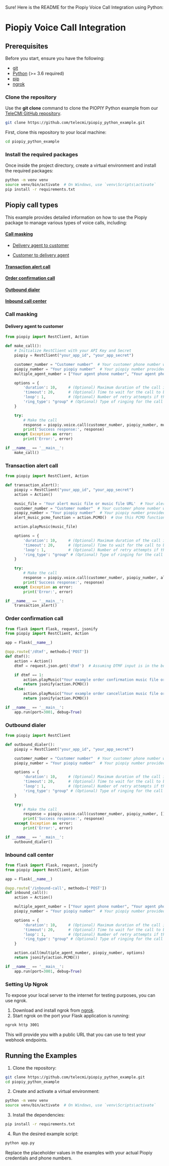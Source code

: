 Sure! Here is the README for the Piopiy Voice Call Integration using Python:

# Piopiy Voice Call Integration

## Prerequisites

Before you start, ensure you have the following:

- <a href="https://git-scm.com/" target="_blank">git</a>
- <a href="https://www.python.org/" target="_blank">Python</a> (>= 3.6 required)
- <a href="https://pypi.org/project/pip/" target="_blank">pip</a>
- <a href="https://ngrok.com/" target="_blank">ngrok</a>

### Clone the repository

Use the **git clone** command to clone the PIOPIY Python example from our <a href="https://github.com/telecmi/piopiy_python_example" target="_blank">TeleCMI GitHub repository</a>.

```bash
git clone https://github.com/telecmi/piopiy_python_example.git
```

First, clone this repository to your local machine:

```sh
cd piopiy_python_example
```

### Install the required packages

Once inside the project directory, create a virtual environment and install the required packages:

```sh
python -m venv venv
source venv/bin/activate  # On Windows, use `venv\Scripts\activate`
pip install -r requirements.txt
```

## Piopiy call types

This example provides detailed information on how to use the Piopiy package to manage various types of voice calls, including:


#### [Call masking](/call_masking)

- [Delivery agent to customer](/call_masking/delivery_agent_to_customer.md)

- [Customer to delivery agent](/call_masking/customer_to_delivery_agent.md)

#### [Transaction alert call](/transaction_alert_call/README.md)

#### [Order confirmation call](/order_confirmation_call/README.md)

#### [Outbound dialer](/outbound_dialer/README.md)

#### [Inbound call center](/inbound_call_center/README.md)

### Call masking

#### Delivery agent to customer

```python
from piopiy import RestClient, Action

def make_call():
    # Initialize RestClient with your API Key and Secret
    piopiy = RestClient("your_app_id", "your_app_secret")

    customer_number = "Customer number"  # Your customer phone number with country code
    piopiy_number = "Your piopiy number"  # Your piopiy number provided by the Piopiy TeleCMI platform
    multiple_agent_number = ["Your agent phone number", "Your agent phone number"]  # Multiple agent's phone numbers with country code

    options = {
        'duration': 10,     # (Optional) Maximum duration of the call in seconds
        'timeout': 20,      # (Optional) Time to wait for the call to be answered
        'loop': 1,          # (Optional) Number of retry attempts if the call is not answered
        'ring_type': "group" # (Optional) Type of ringing for the call
    }

    try:
        # Make the call
        response = piopiy.voice.call(customer_number, piopiy_number, multiple_agent_number, options)
        print('Success response:', response)
    except Exception as error:
        print('Error:', error)

if __name__ == '__main__':
    make_call()
```

### Transaction alert call

```python
from piopiy import RestClient, Action

def transaction_alert():
    piopiy = RestClient("your_app_id", "your_app_secret")
    action = Action()

    music_file = 'Your alert music file or music file URL'  # Your alert music file or music file URL
    customer_number = "Customer number"  # Your customer phone number with country code
    piopiy_number = "Your piopiy number"  # Your piopiy number provided by the Piopiy TeleCMI platform
    alert_music_pcmo_function = action.PCMO()  # Use this PCMO function to play your alert music

    action.playMusic(music_file)

    options = {
        'duration': 10,     # (Optional) Maximum duration of the call in seconds
        'timeout': 20,      # (Optional) Time to wait for the call to be answered
        'loop': 1,          # (Optional) Number of retry attempts if the call is not answered
        'ring_type': "group" # (Optional) Type of ringing for the call
    }

    try:
        # Make the call
        response = piopiy.voice.call(customer_number, piopiy_number, alert_music_pcmo_function, options)
        print('Success response:', response)
    except Exception as error:
        print('Error:', error)

if __name__ == '__main__':
    transaction_alert()
```

### Order confirmation call

```python
from flask import Flask, request, jsonify
from piopiy import RestClient, Action

app = Flask(__name__)

@app.route('/dtmf', methods=['POST'])
def dtmf():
    action = Action()
    dtmf = request.json.get('dtmf')  # Assuming DTMF input is in the body of the request

    if dtmf == 1:
        action.playMusic("Your example order confirmation music file or music file URL")
        return jsonify(action.PCMO())
    else:
        action.playMusic("Your example order cancellation music file or music file URL")
        return jsonify(action.PCMO())

if __name__ == '__main__':
    app.run(port=3001, debug=True)
```

### Outbound dialer

```python
from piopiy import RestClient

def outbound_dialer():
    piopiy = RestClient("your_app_id", "your_app_secret")

    customer_number = "Customer number"  # Your customer phone number with country code
    piopiy_number = "Your piopiy number"  # Your piopiy number provided by the Piopiy TeleCMI platform

    options = {
        'duration': 10,     # (Optional) Maximum duration of the call in seconds
        'timeout': 20,      # (Optional) Time to wait for the call to be answered
        'loop': 1,          # (Optional) Number of retry attempts if the call is not answered
        'ring_type': "group" # (Optional) Type of ringing for the call
    }

    try:
        # Make the call
        response = piopiy.voice.call(customer_number, piopiy_number, [], options)
        print('Success response:', response)
    except Exception as error:
        print('Error:', error)

if __name__ == '__main__':
    outbound_dialer()
```

### Inbound call center

```python
from flask import Flask, request, jsonify
from piopiy import RestClient, Action

app = Flask(__name__)

@app.route('/inbound-call', methods=['POST'])
def inbound_call():
    action = Action()

    multiple_agent_number = ["Your agent phone number", "Your agent phone number"]  # Multiple agent's phone numbers with country code
    piopiy_number = "Your piopiy number"  # Your piopiy number provided by the Piopiy TeleCMI platform

    options = {
        'duration': 10,     # (Optional) Maximum duration of the call in seconds
        'timeout': 20,      # (Optional) Time to wait for the call to be answered
        'loop': 1,          # (Optional) Number of retry attempts if the call is not answered
        'ring_type': "group" # (Optional) Type of ringing for the call
    }

    action.call(multiple_agent_number, piopiy_number, options)
    return jsonify(action.PCMO())

if __name__ == '__main__':
    app.run(port=3001, debug=True)
```

### Setting Up Ngrok

To expose your local server to the internet for testing purposes, you can use ngrok.

1. Download and install ngrok from <a href="https://ngrok.com/" target="_blank">ngrok</a>.
2. Start ngrok on the port your Flask application is running:

```sh
ngrok http 3001
```

This will provide you with a public URL that you can use to test your webhook endpoints.

## Running the Examples

1. Clone the repository:

```sh
git clone https://github.com/telecmi/piopiy_python_example.git
cd piopiy_python_example
```

2. Create and activate a virtual environment:

```sh
python -m venv venv
source venv/bin/activate  # On Windows, use `venv\Scripts\activate`
```

3. Install the dependencies:

```sh
pip install -r requirements.txt
```

4. Run the desired example script:

```sh
python app.py
```

Replace the placeholder values in the examples with your actual Piopiy credentials and phone numbers.

